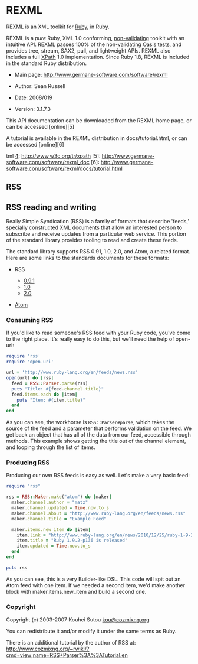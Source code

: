 # REXML

REXML is an XML toolkit for [Ruby][1], in Ruby.

REXML is a *pure* Ruby, XML 1.0 conforming, [non-validating][2] toolkit
with an intuitive API. REXML passes 100% of the non-validating Oasis
[tests][3], and provides tree, stream, SAX2, pull, and lightweight APIs.
REXML also includes a full [XPath][4] 1.0 implementation. Since Ruby
1.8, REXML is included in the standard Ruby distribution.

* Main page: http://www.germane-software.com/software/rexml

* Author: Sean Russell <serATgermaneHYPHENsoftwareDOTcom />
* Date: 2008/019
* Version: 3.1.7.3

This API documentation can be downloaded from the REXML home page, or
can be accessed [online][5]

A tutorial is available in the REXML distribution in docs/tutorial.html,
or can be accessed [online][6]



[1]: http://www.ruby-lang.org
[2]: http://www.w3.org/TR/2004/REC-xml-20040204/#sec-conformance
[3]: http://www.oasis-open.org/committees/xml-conformance/xml-test-suite.sh
tml
[4]: http://www.w3c.org/tr/xpath
[5]: http://www.germane-software.com/software/rexml_doc
[6]: http://www.germane-software.com/software/rexml/docs/tutorial.html


## RSS

## RSS reading and writing

Really Simple Syndication (RSS) is a family of formats that describe
'feeds,' specially constructed XML documents that allow an interested
person to subscribe and receive updates from a particular web service.
This portion of the standard library provides tooling to read and create
these feeds.

The standard library supports RSS 0.91, 1.0, 2.0, and Atom, a related
format. Here are some links to the standards documents for these
formats:

* RSS
  * [0.9.1][1]
  * [1.0][2]
  * [2.0][3]

* [Atom][4]

### Consuming RSS

If you'd like to read someone's RSS feed with your Ruby code, you've
come to the right place. It's really easy to do this, but we'll need the
help of open-uri:


```ruby
require 'rss'
require 'open-uri'

url = 'http://www.ruby-lang.org/en/feeds/news.rss'
open(url) do |rss|
  feed = RSS::Parser.parse(rss)
  puts "Title: #{feed.channel.title}"
  feed.items.each do |item|
    puts "Item: #{item.title}"
  end
end
```

As you can see, the workhorse is `RSS::Parser#parse`, which takes the
source of the feed and a parameter that performs validation on the feed.
We get back an object that has all of the data from our feed, accessible
through methods. This example shows getting the title out of the channel
element, and looping through the list of items.

### Producing RSS

Producing our own RSS feeds is easy as well. Let's make a very basic
feed:


```ruby
require "rss"

rss = RSS::Maker.make("atom") do |maker|
  maker.channel.author = "matz"
  maker.channel.updated = Time.now.to_s
  maker.channel.about = "http://www.ruby-lang.org/en/feeds/news.rss"
  maker.channel.title = "Example Feed"

  maker.items.new_item do |item|
    item.link = "http://www.ruby-lang.org/en/news/2010/12/25/ruby-1-9-2-p136-is-released/"
    item.title = "Ruby 1.9.2-p136 is released"
    item.updated = Time.now.to_s
  end
end

puts rss
```

As you can see, this is a very Builder-like DSL. This code will spit out
an Atom feed with one item. If we needed a second item, we'd make
another block with maker.items.new\_item and build a second one.

### Copyright

Copyright (c) 2003-2007 Kouhei Sutou
[kou@cozmixng.org](mailto:kou@cozmixng.org)

You can redistribute it and/or modify it under the same terms as Ruby.

There is an additional tutorial by the author of RSS at:
http://www.cozmixng.org/~rwiki/?cmd=view;name=RSS+Parser%3A%3ATutorial.en



[1]: http://www.rssboard.org/rss-0-9-1-netscape
[2]: http://web.resource.org/rss/1.0/
[3]: http://www.rssboard.org/rss-specification
[4]: http://tools.ietf.org/html/rfc4287
